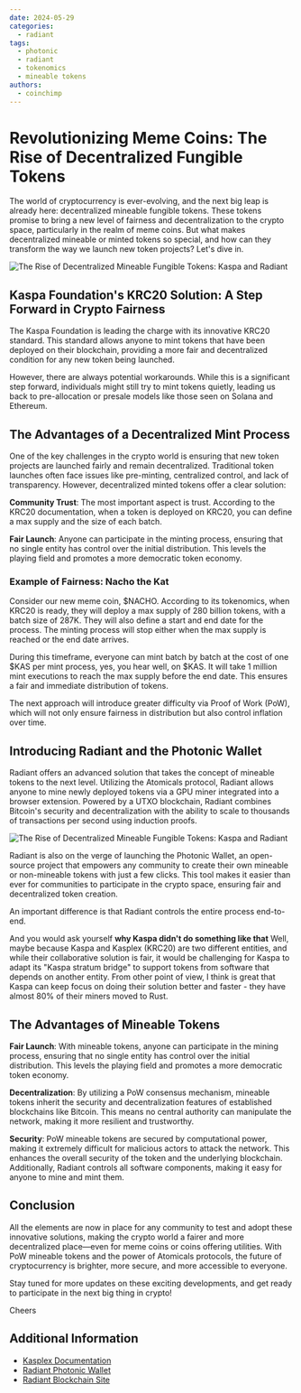 ```yaml
---
date: 2024-05-29
categories:
  - radiant
tags:
  - photonic
  - radiant
  - tokenomics
  - mineable tokens
authors:
  - coinchimp
---
```


# Revolutionizing Meme Coins: The Rise of Decentralized Fungible Tokens

The world of cryptocurrency is ever-evolving, and the next big leap is already here: decentralized mineable fungible tokens. These tokens promise to bring a new level of fairness and decentralization to the crypto space, particularly in the realm of meme coins. But what makes decentralized mineable or minted tokens so special, and how can they transform the way we launch new token projects? Let's dive in.

![The Rise of Decentralized Mineable Fungible Tokens: Kaspa and Radiant](/assets/blog/decentralized-fungible-token-radiant-and-kaspa.jpg)

## Kaspa Foundation's KRC20 Solution: A Step Forward in Crypto Fairness

The Kaspa Foundation is leading the charge with its innovative KRC20 standard. This standard allows anyone to mint tokens that have been deployed on their blockchain, providing a more fair and decentralized condition for any new token being launched.

However, there are always potential workarounds. While this is a significant step forward, individuals might still try to mint tokens quietly, leading us back to pre-allocation or presale models like those seen on Solana and Ethereum.

## The Advantages of a Decentralized Mint Process

One of the key challenges in the crypto world is ensuring that new token projects are launched fairly and remain decentralized. Traditional token launches often face issues like pre-minting, centralized control, and lack of transparency. However, decentralized minted tokens offer a clear solution:

**Community Trust**: The most important aspect is trust. According to the KRC20 documentation, when a token is deployed on KRC20, you can define a max supply and the size of each batch.

**Fair Launch**: Anyone can participate in the minting process, ensuring that no single entity has control over the initial distribution. This levels the playing field and promotes a more democratic token economy.

### Example of Fairness: Nacho the Kat

Consider our new meme coin, $NACHO. According to its tokenomics, when KRC20 is ready, they will deploy a max supply of 280 billion tokens, with a batch size of 287K. They will also define a start and end date for the process. The minting process will stop either when the max supply is reached or the end date arrives.

During this timeframe, everyone can mint batch by batch at the cost of one $KAS per mint process, yes, you hear well, on $KAS. It will take 1 million mint executions to reach the max supply before the end date. This ensures a fair and immediate distribution of tokens.

The next approach will introduce greater difficulty via Proof of Work (PoW), which will not only ensure fairness in distribution but also control inflation over time.

## Introducing Radiant and the Photonic Wallet

Radiant offers an advanced solution that takes the concept of mineable tokens to the next level. Utilizing the Atomicals protocol, Radiant allows anyone to mine newly deployed tokens via a GPU miner integrated into a browser extension. Powered by a UTXO blockchain, Radiant combines Bitcoin's security and decentralization with the ability to scale to thousands of transactions per second using induction proofs.

![The Rise of Decentralized Mineable Fungible Tokens: Kaspa and Radiant](/assets/blog/radiant-mineable-fungible-token.jpg)

Radiant is also on the verge of launching the Photonic Wallet, an open-source project that empowers any community to create their own mineable or non-mineable tokens with just a few clicks. This tool makes it easier than ever for communities to participate in the crypto space, ensuring fair and decentralized token creation.

An important difference is that Radiant controls the entire process end-to-end. 

And you would ask yourself **why Kaspa didn't do something like that** Well, maybe because Kaspa and Kasplex (KRC20) are two different entities, and while their collaborative solution is fair, it would be challenging for Kaspa to adapt its "Kaspa stratum bridge" to support tokens from software that depends on another entity. From other point of view, I think is great that Kaspa can keep focus on doing their solution better and faster - they have almost 80% of their miners moved to Rust.

## The Advantages of Mineable Tokens

**Fair Launch**: With mineable tokens, anyone can participate in the mining process, ensuring that no single entity has control over the initial distribution. This levels the playing field and promotes a more democratic token economy.

**Decentralization**: By utilizing a PoW consensus mechanism, mineable tokens inherit the security and decentralization features of established blockchains like Bitcoin. This means no central authority can manipulate the network, making it more resilient and trustworthy.

**Security**: PoW mineable tokens are secured by computational power, making it extremely difficult for malicious actors to attack the network. This enhances the overall security of the token and the underlying blockchain. Additionally, Radiant controls all software components, making it easy for anyone to mine and mint them.

## Conclusion

All the elements are now in place for any community to test and adopt these innovative solutions, making the crypto world a fairer and more decentralized place—even for meme coins or coins offering utilities. With PoW mineable tokens and the power of Atomicals protocols, the future of cryptocurrency is brighter, more secure, and more accessible to everyone.

Stay tuned for more updates on these exciting developments, and get ready to participate in the next big thing in crypto!

Cheers

## Additional Information
* [Kasplex Documentation](https://docs.kasplex.org/)
* [Radiant Photonic Wallet](https://github.com/coinchimp/photonic-wallet)
* [Radiant Blockchain Site](https://radiantblockchain.org/)



